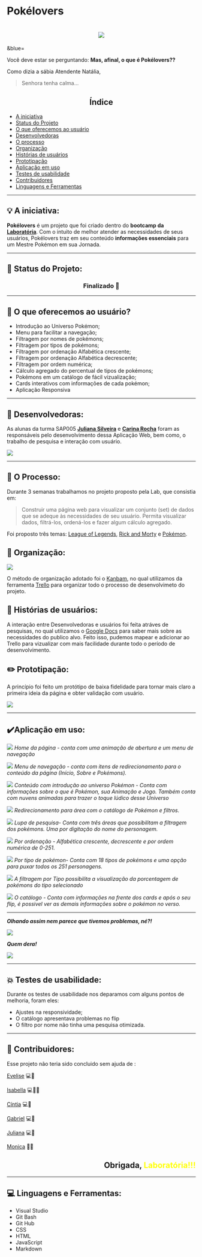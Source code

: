 # Pokélovers
<h1 align="center">
    <img src="https://ik.imagekit.io/kskmeelzwed/Pok_lovers_RYHTeCo7D.png">
</h1>

<MESSAGE>&blue=<COLOR>

Você deve estar se perguntando: 
**Mas, afinal, o que é Pokélovers??**

Como dizia a sábia Atendente Natália,
>Senhora tenha calma... 

<h2 align="center">Índice</h6>

* [A iniciativa](#-A-iniciativa)
* [Status do Projeto](#-Status-do-Projeto)
* [O que oferecemos ao usuário](#-O-que-oferecemos-ao-usuário)
* [Desenvolvedoras](#-Desenvolvedoras)
* [O processo](#-O-processo)
* [Organização](#-Organização)
* [Histórias de usuários](#-Histórias-de-usuários)
* [Prototipação](#-Prototipação)
* [Aplicação em uso](#-Aplicação-de-uso)
* [Testes de usabilidade](#-Testes-de-usabilidade)
* [Contribuidores](#-Contribuidores)
* [Linguagens e Ferramentas](#-Linguagens-e-Ferramentas)

---
## 💡 A iniciativa:

**Pokélovers** é um projeto que foi criado dentro do **bootcamp da [Laboratória](https://www.laboratoria.la/br)**. Com o intuito de melhor atender as necessidades de seus usuários, Pokélovers traz em seu conteúdo **informações essenciais** para um Mestre Pokémon em sua Jornada.

---
##  🚩 Status do Projeto:
<h3 align="center">
    Finalizado 🎉
</h3>

---
## 👥 O que oferecemos ao usuário?
* Introdução ao Universo Pokémon;
* Menu para facilitar a navegação;
* Filtragem por nomes de pokémons;
* Filtragem por tipos de pokémons;
* Filtragem por ordenação Alfabética crescente;
* Filtragem por ordenação Alfabética decrescente;
* Filtragem por ordem numérica;
* Cálculo agregado do percentual de tipos de  pokémons;
* Pokémons em um catálogo de fácil vizualização;
* Cards interativos com informações de cada pokémon;
* Aplicação Responsiva

---
## 👯 Desenvolvedoras:
As alunas da turma SAP005 **[Juliana Silveira](https://github.com/JulianaAmoriN)** e **[Carina Rocha](https://github.com/carinarocha)** foram as responsáveis pelo desenvolvimento dessa Aplicação Web, bem como, o trabalho de pesquisa e interação com usuário.

![](https://media.giphy.com/media/Wfwoa9c5K2tws/giphy.gif)

---
## 📝 O Processo:
Durante 3 semanas trabalhamos no projeto proposto pela Lab, que consistia em:

> Construir uma página web para visualizar um conjunto (set) de dados que se adeque às necessidades de seu usuário. 
Permita visualizar dados, filtrá-los, ordená-los e fazer algum cálculo agregado.

Foi proposto três temas: [League of Legends](https://br.leagueoflegends.com/pt-br/), [Rick and Morty](https://pt.wikipedia.org/wiki/Rick_and_Morty) e [Pokémon](https://pt.wikipedia.org/wiki/Pok%C3%A9mon_(s%C3%A9rie_de_jogos_eletr%C3%B4nicos)).


## 📁 Organização:
<img src="https://ik.imagekit.io/kskmeelzwed/tela_26_p4oGXr.png">

O método de organização adotado foi o [Kanbam](https://rockcontent.com/br/blog/kanban/), no qual utilizamos da ferramenta [Trello](https://trello.com/pt-BR) para organizar todo o processo de desenvolvimeto do projeto. 

## 💁 Histórias de usuários:
A interação entre Desenvolvedoras e usuários foi feita atráves de pesquisas, no qual utilizamos o [Google Docs](https://docs.google.com/forms/d/1XoVlkF_Ic8EA88-wzxYUdb8H8JXN7m-EOCCJlZXnxsE/viewform?edit_requested=true#responses) para saber mais sobre as necessidades do publico alvo. Feito isso, pudemos mapear e adicionar ao Trello para vizualizar com mais facilidade durante todo o período de desenvolvimento.


## ✏️ Prototipação:
  A princípio foi feito um protótipo de baixa fidelidade para tornar mais claro a primeira ideia da página e obter validação com usuário.

![](https://ik.imagekit.io/kskmeelzwed/prototipoPoke_bdAAQn8SK.jpg)

---
## ✔️Aplicação em uso:

![](https://ik.imagekit.io/kskmeelzwed/stepHome_6cwK8Erao.png)
_Home da página - conta com uma animação de 
abertura e um menu de navegação_


![](https://ik.imagekit.io/kskmeelzwed/stepAbout_ijcPkuwxU.png)
_Menu de navegação - conta com itens de redirecionamento para o conteúdo da página (Início, Sobre e Pokémons)._

![](https://ik.imagekit.io/kskmeelzwed/stepAboutResult_X5F8O1za3.png)
_Conteúdo com introdução ao universo Pokémon - Conta com informações sobre o que é Pokémon, sua Animação e Jogo. Também conta com nuvens animadas para trazer o toque lúdico desse Universo_

![](https://ik.imagekit.io/kskmeelzwed/stepPokemonMenu_4AiLHeWtg.png)
_Redirecionamento para área com o catálogo de Pokémon e filtros._

![](https://ik.imagekit.io/kskmeelzwed/stepAboutMenuResult_9rhIe7I0D.png)
_Lupa de pesquisa- Conta com três áreas que possibilitam a filtragem dos pokémons. Uma por digitação do nome do personagem._

![](https://ik.imagekit.io/kskmeelzwed/stepOrderFilter_jv1FN-VgO.png)
_Por ordenação - Alfabética crescente, decrescente e por ordem numérica de 0-251._

![](https://ik.imagekit.io/kskmeelzwed/StepFilterResult_aoQnHNrULc.png)
_Por tipo de pokémon- Conta com 18 tipos de pokémons e uma opção para puxar todos os 251 personagens._

![](https://ik.imagekit.io/kskmeelzwed/StepCalculus_U7IYS38c5P.png)
_A filtragem por Tipo possibilita a visualização da porcentagem de pokémons do tipo selecionado_

![](https://ik.imagekit.io/kskmeelzwed/IMG_20201204_214413_467_XytD3u9yV.jpg)
_O catálogo - Conta com informações na frente dos cards e após o seu flip, é possivel ver as demais informações sobre o pokémon no verso._

---
***Olhando assim nem parece que tivemos problemas, né?!***

![](https://media.giphy.com/media/9pEcvdfFdgyoU/giphy.gif)

***Quem dera!***

![](https://media.giphy.com/media/AauJT0w8cJoSQ/giphy.gif)

---
## 💥 Testes de usabilidade:
Durante os testes de usabilidade nos deparamos com alguns pontos de melhoria, foram eles:

* Ajustes na responsividade;
* O catálogo apresentava problemas no flip
* O filtro por nome não tinha uma pesquisa otimizada.

---
##  💎 Contribuidores:
Esse projeto não teria sido concluido sem ajuda de :

[Evelise](https://github.com/evelisee) 💻💛

[Isabella](https://github.com/IsabellaSoares) 💻📆💛

[Cíntia](https://github.com/cintiafumi) 💻💛

[Gabriel](https://github.com/gabrieluizramos) 💻💛

[Juliana](https://github.com/JulianaAmoasei)  💻💛

[Monica](https://github.com/moniyama) 📆💛


<h2 align="right">
Obrigada,<span style="color:yellow"> Laboratória!!!</span>
</h2>

---
## 💻 Linguagens e Ferramentas:
* Visual Studio 
* Git Bash
* Git Hub
* CSS
* HTML
* JavaScript
* Markdown
